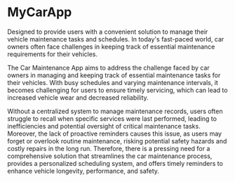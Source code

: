 # MyCarApp
Designed to provide users with a convenient solution to manage their vehicle maintenance tasks and schedules. In today's fast-paced world, car owners often face challenges in keeping track of essential maintenance requirements for their vehicles.

The Car Maintenance App aims to address the challenge faced by car owners in managing and keeping track of essential maintenance tasks for their vehicles. With busy schedules and varying maintenance intervals, it becomes challenging for users to ensure timely servicing, which can lead to increased vehicle wear and decreased reliability.

Without a centralized system to manage maintenance records, users often struggle to recall when specific services were last performed, leading to inefficiencies and potential oversight of critical maintenance tasks. Moreover, the lack of proactive reminders causes this issue, as users may forget or overlook routine maintenance, risking potential safety hazards and costly repairs in the long run. Therefore, there is a pressing need for a comprehensive solution that streamlines the car maintenance process, provides a personalized scheduling system, and offers timely reminders to enhance vehicle longevity, performance, and safety. 
